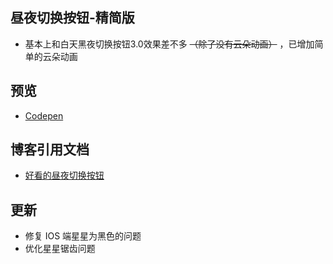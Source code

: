 ## 昼夜切换按钮-精简版

- 基本上和白天黑夜切换按钮3.0效果差不多 ~~（除了没有云朵动画）~~ ，已增加简单的云朵动画

## 预览

- [Codepen](https://codepen.io/yl2023/pen/eYXVKbX)

## 博客引用文档

- [好看的昼夜切换按钮](https://www.naokuo.top/posts/1c3b759a)

## 更新

- 修复 IOS 端星星为黑色的问题
- 优化星星锯齿问题